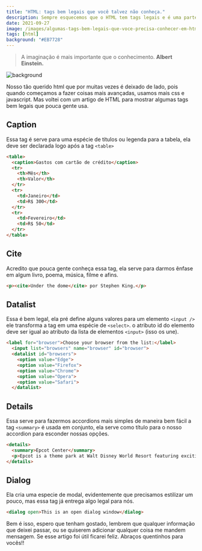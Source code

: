 ```yaml
---
title: "HTML: tags bem legais que você talvez não conheça."
description: Sempre esquecemos que o HTML tem tags legais e é uma parte bem importante do nosso código.
date: 2021-09-27
image: /images/algumas-tags-bem-legais-que-voce-precisa-conhecer-em-html.webp
tags: [html]
background: "#EB7728"
---
```


>A imaginação é mais importante que o conhecimento. **Albert Einstein.**

![background](/images/algumas-tags-bem-legais-que-voce-precisa-conhecer-em-html.webp)

Nosso tão querido html que por muitas vezes é deixado de lado, pois quando começamos a fazer coisas mais avançadas, usamos mais css e javascript. Mas voltei com um artigo de HTML para mostrar algumas tags bem legais que pouca gente usa.

## Caption

Essa tag é serve para uma espécie de títulos ou legenda para a tabela, ela deve ser declarada logo após a tag `<table>`

```html
<table>
  <caption>Gastos com cartão de crédito</caption>
  <tr>
    <th>Mês</th>
    <th>Valor</th>
  </tr>
  <tr>
    <td>Janeiro</td>
    <td>R$ 300</td>
  </tr>
  <tr>
    <td>Fevereiro</td>
    <td>R$ 50</td>
  </tr>
</table>
```

## Cite

Acredito que pouca gente conheça essa tag, ela serve para darmos ênfase  em algum livro, poema, música, filme e afins.

```html
<p><cite>Under the dome</cite> por Stephen King.</p>
```

## Datalist

Essa é bem legal, ela pré define alguns valores para um elemento `<input />` ele transforma a tag em uma espécie de `<select>`. o atributo id do elemento deve ser igual ao atributo da lista de elementos `<input>` (isso os une).

```html
<label for="browser">Choose your browser from the list:</label>
  <input list="browsers" name="browser" id="browser">
  <datalist id="browsers">
    <option value="Edge">
    <option value="Firefox">
    <option value="Chrome">
    <option value="Opera">
    <option value="Safari">
  </datalist>
  ```

## Details

Essa serve para fazermos accordions mais simples de maneira bem fácil a tag `<summary>` é usada em conjunto, ela serve como título para o nosso accordion para esconder nossas opções.

```html
<details>
  <summary>Epcot Center</summary>
  <p>Epcot is a theme park at Walt Disney World Resort featuring exciting attractions, international pavilions, award-winning fireworks and seasonal special events.</p>
</details>
```

## Dialog

Ela cria uma especie de modal, evidentemente que precisamos estilizar um pouco, mas essa tag já entrega algo legal para nós.

```html
<dialog open>This is an open dialog window</dialog>
```

Bem é isso, espero que tenham gostado, lembrem que qualquer informação que deixei passar, ou se quiserem adicionar qualquer coisa me mandem mensagem. Se esse artigo foi útil ficarei feliz. Abraços quentinhos para vocês!!
